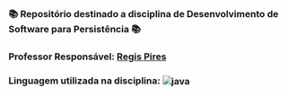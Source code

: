 ### 📚 Repositório destinado a disciplina de Desenvolvimento de Software para Persistência 📚
###  Professor Responsável: <a href="../../../../regispires"> Regis Pires <a/>
### Linguagem utilizada na disciplina: <img align="center" alt="java" src="https://img.shields.io/badge/C%2B%2B-00599C?style=for-the-badge&logo=c%2B%2B&logoColor=white" />

